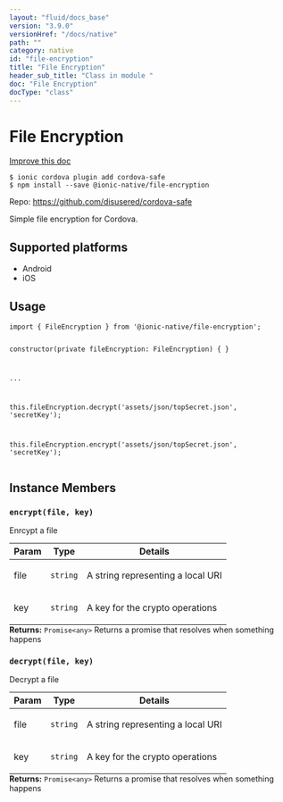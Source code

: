 ```yaml
---
layout: "fluid/docs_base"
version: "3.9.0"
versionHref: "/docs/native"
path: ""
category: native
id: "file-encryption"
title: "File Encryption"
header_sub_title: "Class in module "
doc: "File Encryption"
docType: "class"
---
```


<h1 class="api-title">File Encryption</h1>

<a class="improve-v2-docs" href="http://github.com/driftyco/ionic-native/edit/master/src/@ionic-native/plugins/file-encryption/index.ts#L1">
  Improve this doc
</a>






<pre><code class="nohighlight">$ ionic cordova plugin add cordova-safe
$ npm install --save @ionic-native/file-encryption
</code></pre>
<p>Repo:
  <a href="https://github.com/disusered/cordova-safe">
    https://github.com/disusered/cordova-safe
  </a>
</p>


<p>Simple file encryption for Cordova.</p>




<h2>Supported platforms</h2>
<ul>
  <li>Android</li><li>iOS</li>
</ul>






<h2>Usage</h2>
<pre><code class="lang-typescript">import { FileEncryption } from &#39;@ionic-native/file-encryption&#39;;


constructor(private fileEncryption: FileEncryption) { }

...

this.fileEncryption.decrypt(&#39;assets/json/topSecret.json&#39;, &#39;secretKey&#39;);

this.fileEncryption.encrypt(&#39;assets/json/topSecret.json&#39;, &#39;secretKey&#39;);
</code></pre>








<h2>Instance Members</h2>
<h3><a class="anchor" name="encrypt" href="#encrypt"></a><code>encrypt(file,&nbsp;key)</code></h3>


Enrcypt a file
<table class="table param-table" style="margin:0;">
  <thead>
  <tr>
    <th>Param</th>
    <th>Type</th>
    <th>Details</th>
  </tr>
  </thead>
  <tbody>
  <tr>
    <td>
      file</td>
    <td>
      <code>string</code>
    </td>
    <td>
      <p>A string representing a local URI</p>
</td>
  </tr>
  
  <tr>
    <td>
      key</td>
    <td>
      <code>string</code>
    </td>
    <td>
      <p>A key for the crypto operations</p>
</td>
  </tr>
  </tbody>
</table>

<div class="return-value" markdown="1">
  <i class="icon ion-arrow-return-left"></i>
  <b>Returns:</b> <code>Promise&lt;any&gt;</code> Returns a promise that resolves when something happens
</div><h3><a class="anchor" name="decrypt" href="#decrypt"></a><code>decrypt(file,&nbsp;key)</code></h3>


Decrypt a file
<table class="table param-table" style="margin:0;">
  <thead>
  <tr>
    <th>Param</th>
    <th>Type</th>
    <th>Details</th>
  </tr>
  </thead>
  <tbody>
  <tr>
    <td>
      file</td>
    <td>
      <code>string</code>
    </td>
    <td>
      <p>A string representing a local URI</p>
</td>
  </tr>
  
  <tr>
    <td>
      key</td>
    <td>
      <code>string</code>
    </td>
    <td>
      <p>A key for the crypto operations</p>
</td>
  </tr>
  </tbody>
</table>

<div class="return-value" markdown="1">
  <i class="icon ion-arrow-return-left"></i>
  <b>Returns:</b> <code>Promise&lt;any&gt;</code> Returns a promise that resolves when something happens
</div>





